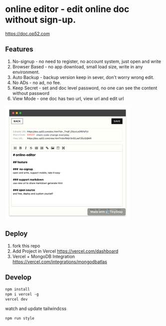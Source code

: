 # online editor - edit online doc without sign-up.

https://doc.op52.com

## Features

1. No-signup - no need to register, no account system, just open and write
2. Browser Based - no app download, small load size, write in any environment.
3. Auto Backup - backup version keep in sever, don't worry wrong edit.
4. No ADs - no ad, no fee.
5. Keep Secret - set and doc level password, no one can see the content without password
6. View Mode - one doc has two url, view url and edit url
 
 <img src="public/resources/screenshot.png" style="width:400px" alt="screenshot"/>

 
## Deploy

1. fork this repo
2. Add Project in Vercel https://vercel.com/dashboard
3. Vercel + MongoDB Integration https://vercel.com/integrations/mongodbatlas


## Develop

```
npm install
npm i vercel -g
vercel dev
```

watch and update tailwindcss

```
npm run style
```

